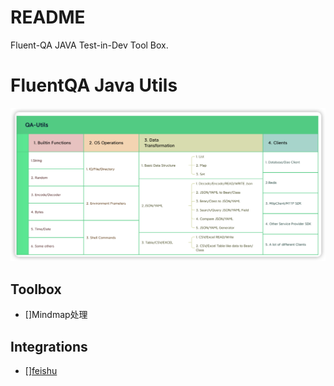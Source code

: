 # README

Fluent-QA JAVA Test-in-Dev Tool Box.

# FluentQA Java Utils

![img](img.png)

## Toolbox

- []Mindmap处理

## Integrations

- [][feishu](./fluent-integration/qabox-feishu)
